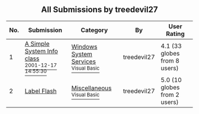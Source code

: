 ﻿<div align="center">

## All Submissions by treedevil27

</div>

No.  | Submission | Category | By   | User Rating
---- | ---------- | -------- | ---- | -----------
1 | [A Simple System Info class<br /><sup>2001-12-17 14:55:30</sup>](https://github.com/Planet-Source-Code/treedevil27-a-simple-system-info-class__1-29862) | [Windows System Services<br /><sup>Visual Basic</sup>](../ByCategory/windows-system-services__1-35.md) | treedevil27 | 4.1 (33 globes from 8 users)
2 | [Label Flash<br />](https://github.com/Planet-Source-Code/treedevil27-label-flash__1-29506) | [Miscellaneous<br /><sup>Visual Basic</sup>](../ByCategory/miscellaneous__1-1.md) | treedevil27 | 5.0 (10 globes from 2 users)
